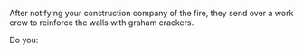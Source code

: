 After notifying your construction company of the fire, they 
send over a work crew to reinforce the walls with graham crackers.

Do you: